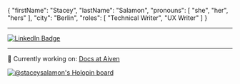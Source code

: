 {
	"firstName": "Stacey",
	"lastName": "Salamon",
	"pronouns": [
		"she",
		"her",
		"hers"
	],
	"city": "Berlin",
	"roles": [
		"Technical Writer",
		"UX Writer"
	]
}

___

<div id="badges">
  <a href="https://www.linkedin.com/in/stacey-salamon">
    <img src="https://img.shields.io/badge/LinkedIn-blue?style=for-the-badge&logo=linkedin&logoColor=white" alt="LinkedIn Badge"/>
  </a>
</div>

___

🔭 Currently working on: <a href="https://github.com/aiven/devportal">Docs at Aiven</a>


[![@staceysalamon's Holopin board](https://holopin.me/staceysalamon)](https://holopin.io/@staceysalamon)
